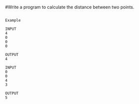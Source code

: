 #Write a program to calculate the distance between two points.

```

Example 

INPUT 
4
0
0
0

OUTPUT
4
```
```
INPUT 
0
0
4
3

OUTPUT
5

```
